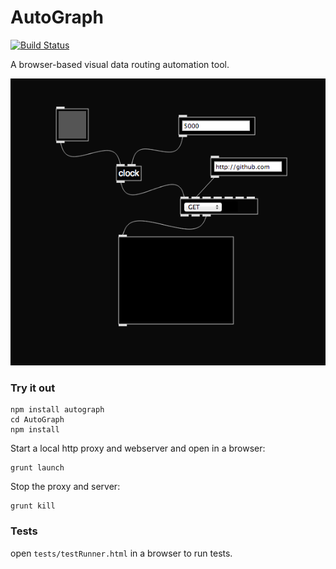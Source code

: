 AutoGraph
=========

[![Build Status](https://travis-ci.org/jbeuckm/AutoGraph.png)](https://travis-ci.org/jbeuckm/AutoGraph)

A browser-based visual data routing automation tool.

![Screenshot](screenshot.png)

### Try it out ###

```
npm install autograph
cd AutoGraph
npm install
```

Start a local http proxy and webserver and open in a browser:
```
grunt launch
```

Stop the proxy and server:
```
grunt kill
```

### Tests ###

open `tests/testRunner.html` in a browser to run tests.
